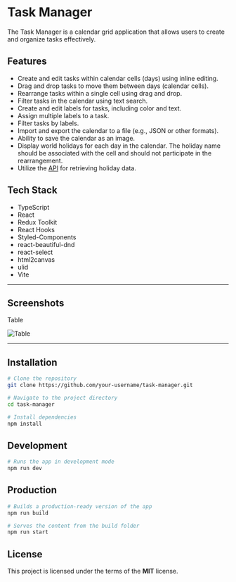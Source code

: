 Task Manager
============

The Task Manager is a calendar grid application that allows users to create and organize tasks effectively.

## Features

- Create and edit tasks within calendar cells (days) using inline editing.
- Drag and drop tasks to move them between days (calendar cells).
- Rearrange tasks within a single cell using drag and drop.
- Filter tasks in the calendar using text search.
- Create and edit labels for tasks, including color and text.
- Assign multiple labels to a task.
- Filter tasks by labels.
- Import and export the calendar to a file (e.g., JSON or other formats).
- Ability to save the calendar as an image.
- Display world holidays for each day in the calendar. The holiday name should be associated with the cell and should not participate in the rearrangement.
- Utilize the [API](https://date.nager.at/swagger/index.html) for retrieving holiday data.

## Tech Stack

- TypeScript
- React
- Redux Toolkit
- React Hooks
- Styled-Components
- react-beautiful-dnd
- react-select
- html2canvas
- ulid
- Vite


---

## Screenshots
Table

![Table](https://i.imgur.com/oFPWkPy.png)


---


## Installation

```bash
# Clone the repository
git clone https://github.com/your-username/task-manager.git

# Navigate to the project directory
cd task-manager

# Install dependencies
npm install
```

## Development

```bash
# Runs the app in development mode
npm run dev
```

## Production

```bash
# Builds a production-ready version of the app
npm run build

# Serves the content from the build folder
npm run start
```

## License

This project is licensed under the terms of the **MIT** license.

